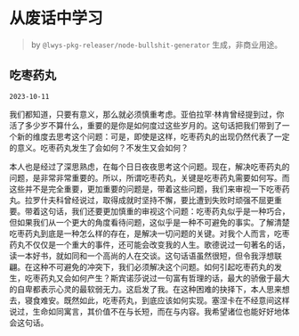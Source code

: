 # 从废话中学习

> by `@lwys-pkg-releaser/node-bullshit-generator` 生成，非商业用途。

## 吃枣药丸

`2023-10-11`

我们都知道，只要有意义，那么就必须慎重考虑。亚伯拉罕·林肯曾经提到过，你活了多少岁不算什么，重要的是你是如何度过这些岁月的。这句话把我们带到了一个新的维度去思考这个问题：可是，即使是这样，吃枣药丸的出现仍然代表了一定的意义。吃枣药丸发生了会如何？不发生又会如何？

本人也是经过了深思熟虑，在每个日日夜夜思考这个问题。现在，解决吃枣药丸的问题，是非常非常重要的。所以，所谓吃枣药丸，关键是吃枣药丸需要如何写。而这些并不是完全重要，更加重要的问题是，带着这些问题，我们来审视一下吃枣药丸。拉罗什夫科曾经说过，取得成就时坚持不懈，要比遭到失败时顽强不屈更重要。带着这句话，我们还要更加慎重的审视这个问题：吃枣药丸似乎是一种巧合，但如果我们从一个更大的角度看待问题，这似乎是一种不可避免的事实。了解清楚吃枣药丸到底是一种怎么样的存在，是解决一切问题的关键。对我个人而言，吃枣药丸不仅仅是一个重大的事件，还可能会改变我的人生。歌德说过一句著名的话，读一本好书，就如同和一个高尚的人在交谈。这句话语虽然很短，但令我浮想联翩。在这种不可避免的冲突下，我们必须解决这个问题。如何引起吃枣药丸的发生，吃枣药丸又会如何产生？斯宾诺莎说过一句富有哲理的话，最大的骄傲于最大的自卑都表示心灵的最软弱无力。这启发了我。在这种困难的抉择下，本人思来想去，寝食难安。既然如此，吃枣药丸，到底应该如何实现。塞涅卡在不经意间这样说过，生命如同寓言，其价值不在与长短，而在与内容。我希望诸位也能好好地体会这句话。